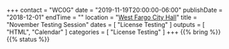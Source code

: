 +++
contact = "WC0G"
date = "2019-11-19T20:00:00-06:00"
publishDate = "2018-12-01"
endTime = ""
location = "[West Fargo City Hall](/places/west-fargo-city-hall/)"
title = "November Testing Session"
dates = [ "License Testing" ]
outputs = [ "HTML", "Calendar" ]
categories = [ "License Testing" ]
+++
{{% bring %}}
{{% status %}}

